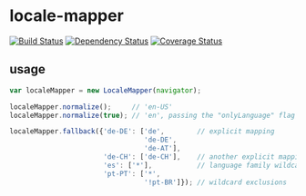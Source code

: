 # locale-mapper

[![Build Status](https://travis-ci.org/oleksmarkh/locale-mapper.svg)](https://travis-ci.org/oleksmarkh/locale-mapper)
[![Dependency Status](https://david-dm.org/oleksmarkh/locale-mapper.svg)](https://david-dm.org/oleksmarkh/locale-mapper)
[![Coverage Status](https://coveralls.io/repos/oleksmarkh/locale-mapper/badge.svg)](https://coveralls.io/github/oleksmarkh/locale-mapper)


## usage

```js
var localeMapper = new LocaleMapper(navigator);

localeMapper.normalize();     // 'en-US'
localeMapper.normalize(true); // 'en', passing the "onlyLanguage" flag

localeMapper.fallback({'de-DE': ['de',        // explicit mapping
                                 'de-DE',
                                 'de-AT'],
                       'de-CH': ['de-CH'],    // another explicit mapping for the same family
                       'es': ['*'],           // language family wildcard
                       'pt-PT': ['*',
                                 '!pt-BR']}); // wildcard exclusions
```
